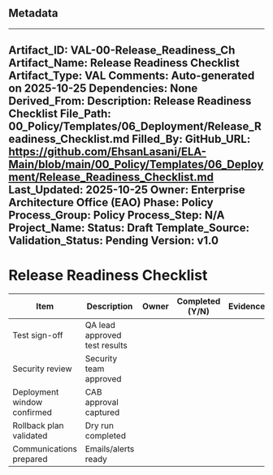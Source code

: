 ## Metadata
---
Artifact_ID: VAL-00-Release_Readiness_Ch
Artifact_Name: Release Readiness Checklist
Artifact_Type: VAL
Comments: Auto-generated on 2025-10-25
Dependencies: None
Derived_From: 
Description: Release Readiness Checklist
File_Path: 00_Policy/Templates/06_Deployment/Release_Readiness_Checklist.md
Filled_By: 
GitHub_URL: https://github.com/EhsanLasani/ELA-Main/blob/main/00_Policy/Templates/06_Deployment/Release_Readiness_Checklist.md
Last_Updated: 2025-10-25
Owner: Enterprise Architecture Office (EAO)
Phase: Policy
Process_Group: Policy
Process_Step: N/A
Project_Name: 
Status: Draft
Template_Source: 
Validation_Status: Pending
Version: v1.0
---
# Release Readiness Checklist

| Item | Description | Owner | Completed (Y/N) | Evidence |
|------|-------------|-------|-----------------|----------|
| Test sign-off | QA lead approved test results | | | |
| Security review | Security team approved | | | |
| Deployment window confirmed | CAB approval captured | | | |
| Rollback plan validated | Dry run completed | | | |
| Communications prepared | Emails/alerts ready | | | |

